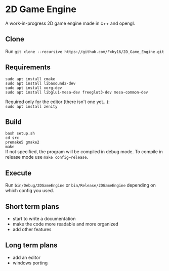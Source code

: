 # 2D Game Engine
A work-in-progress 2D game engine made in c++ and opengl.

## Clone
Run `git clone --recursive https://github.com/Fxby16/2D_Game_Engine.git`

## Requirements
`sudo apt install cmake`  
`sudo apt install libasound2-dev`  
`sudo apt install xorg-dev`  
`sudo apt install libglu1-mesa-dev freeglut3-dev mesa-common-dev`  
  
Required only for the editor (there isn't one yet...):  
`sudo apt install zenity`

## Build
`bash setup.sh`  
`cd src`  
`premake5 gmake2`  
`make`  
If not specified, the program will be compiled in debug mode. To compile in release mode use `make config=release`.

## Execute
Run `bin/Debug/2DGameEngine` or `bin/Release/2DGameEngine` depending on which config you used.

## Short term plans
- start to write a documentation
- make the code more readable and more organized
- add other features

## Long term plans
- add an editor
- windows porting
